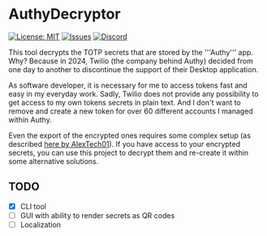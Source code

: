 # AuthyDecryptor

[![License: MIT](https://img.shields.io/badge/License-MIT-yellow.svg?style=for-the-badge)](LICENSE)
[![Issues](https://img.shields.io/github/issues/florian-berger/AuthyDecryptor?logo=github&style=for-the-badge)](https://github.com/florian-berger/AuthyDecryptor)
[![Discord](https://img.shields.io/discord/302523634075828226?label=Discord&logo=discord&style=for-the-badge)](https://ultgmng.de/discord)

This tool decrypts the TOTP secrets that are stored by the '''Authy''' app. Why? Because in 2024, Twilio (the company behind Authy) decided from one day to another to discontinue the support of their Desktop application.

As software developer, it is necessary for me to access tokens fast and easy in my everyday work. Sadly, Twilio does not provide any possibility to get access to my own tokens secrets in plain text. And I don't want to remove and create a new token for over 60 different accounts I managed within Authy.

Even the export of the encrypted ones requires some complex setup (as described [here by AlexTech01](https://github.com/AlexTech01/Authy-iOS-MiTM/)). If you have access to your encrypted secrets, you can use this project to decrypt them and re-create it within some alternative solutions.

## TODO

- [x] CLI tool
- [ ] GUI with ability to render secrets as QR codes
- [ ] Localization